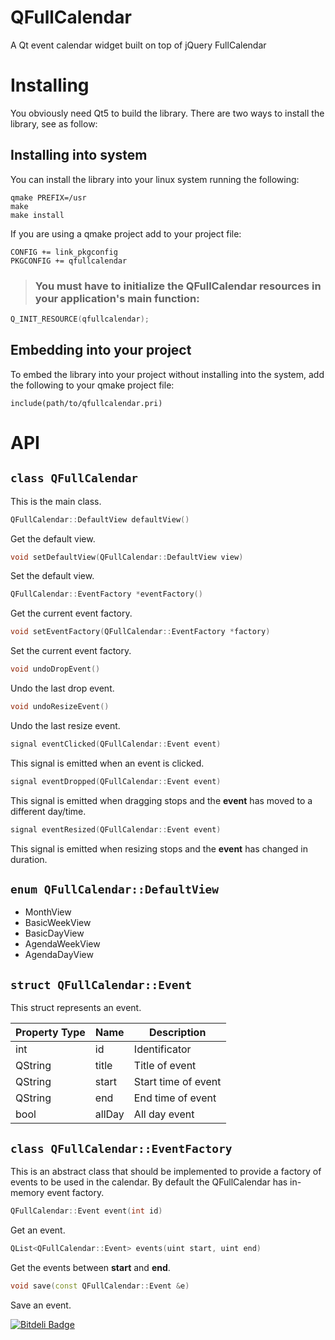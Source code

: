 # QFullCalendar

A Qt event calendar widget built on top of jQuery FullCalendar

# Installing

You obviously need Qt5 to build the library. There are two ways to install the library, see as follow:

## Installing into system

You can install the library into your linux system running the following:

```shell
qmake PREFIX=/usr
make
make install
```

If you are using a qmake project add to your project file:

```
CONFIG += link_pkgconfig
PKGCONFIG += qfullcalendar
```

> ### You must have to initialize the QFullCalendar resources in your application's main function:

```c++
Q_INIT_RESOURCE(qfullcalendar);
```

## Embedding into your project

To embed the library into your project without installing into the system, add the following to your qmake project file:

```
include(path/to/qfullcalendar.pri)
```

# API

## ```class QFullCalendar```

This is the main class.

```c++
QFullCalendar::DefaultView defaultView()
  ```

Get the default view.

```c++
void setDefaultView(QFullCalendar::DefaultView view)
```

Set the default view.

```c++
QFullCalendar::EventFactory *eventFactory()
```

Get the current event factory.

```c++
void setEventFactory(QFullCalendar::EventFactory *factory)
```

Set the current event factory.

```c++
void undoDropEvent()
```

Undo the last drop event.

```c++
void undoResizeEvent()
```

Undo the last resize event.

```c++
signal eventClicked(QFullCalendar::Event event)
```

This signal is emitted when an event is clicked.

```c++
signal eventDropped(QFullCalendar::Event event)
```

This signal is emitted when dragging stops and the **event** has moved to a different day/time.

```c++
signal eventResized(QFullCalendar::Event event)
```

This signal is emitted when resizing stops and the **event** has changed in duration.

## ```enum QFullCalendar::DefaultView```

* MonthView
* BasicWeekView
* BasicDayView
* AgendaWeekView
* AgendaDayView

## ```struct QFullCalendar::Event```

This struct represents an event.

| Property Type    | Name   | Description          |
|------------------|--------|----------------------|
| int              | id     | Identificator        |
| QString          | title  | Title of event       |
| QString          | start  | Start time of event  |
| QString          | end    | End time of event    |
| bool             | allDay | All day event        |

## ```class QFullCalendar::EventFactory```

This is an abstract class that should be implemented to provide a factory of events to be used in the calendar. By default the QFullCalendar has in-memory event factory.

```c++
QFullCalendar::Event event(int id)
```

Get an event.

```c++
QList<QFullCalendar::Event> events(uint start, uint end)
```

Get the events between **start** and **end**.

```c++
void save(const QFullCalendar::Event &e)
```

Save an event.


[![Bitdeli Badge](https://d2weczhvl823v0.cloudfront.net/gustavosbarreto/qfullcalendar/trend.png)](https://bitdeli.com/free "Bitdeli Badge")

